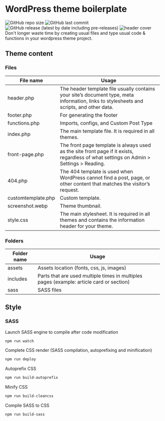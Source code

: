 # WordPress theme boilerplate

![GitHub repo size](https://img.shields.io/github/repo-size/GentillePlume/wordpress-starter-theme?style=for-the-badge) ![GitHub last commit](https://img.shields.io/github/last-commit/gentilleplume/wordpress-starter-theme?style=for-the-badge) ![GitHub release (latest by date including pre-releases)](https://img.shields.io/github/v/release/gentilleplume/wordpress-starter-theme?include_prereleases&style=for-the-badge)
![header cover](https://i.imgur.com/RcsXbEa.png)
Don't longer waste time by creating usual files and type usual code & functions in your wordpress theme project.

## Theme content

### Files

| File name          | Usage                                                                                                                                    |
| ------------------ | ---------------------------------------------------------------------------------------------------------------------------------------- |
| header.php         | The header template file usually contains your site’s document type, meta information, links to stylesheets and scripts, and other data. |
| footer.php         | For generating the footer                                                                                                                |
| functions.php      | Imports, configs, and Custom Post Type                                                                                                   |
| index.php          | The main template file. It is required in all themes.                                                                                    |
| front-page.php     | The front page template is always used as the site front page if it exists, regardless of what settings on Admin > Settings > Reading.   |
| 404.php            | The 404 template is used when WordPress cannot find a post, page, or other content that matches the visitor’s request.                   |
| customtemplate.php | Custom template.                                                                                                                         |
| screenshot.webp    | Theme thumbnail.                                                                                                                         |
| style.css          | The main stylesheet. It is required in all themes and contains the information header for your theme.                                    |

### Folders

| Folder name | Usage                                                                                    |
| ----------- | ---------------------------------------------------------------------------------------- |
| assets      | Assets location (fonts, css, js, images)                                                 |
| includes    | Parts that are used multiple times in multiples pages (example: article card or section) |
| sass        | SASS files                                                                               |

## Style

### SASS

Launch SASS engine to compile after code modification

```bash
npm run watch
```

Complete CSS render (SASS compilation, autoprefixing and minification)

```bash
npm run deploy
```

Autoprefix CSS

```bash
npm run build-autoprefix
```

Minify CSS

```bash
npm run build-cleancss
```

Compile SASS to CSS

```bash
npm run build-sass
```

